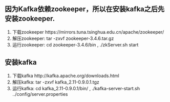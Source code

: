 ## 因为Kafka依赖zookeeper，所以在安装kafka之后先安装zookeeper.

1. 下载zookeeper https:\/\/mirrors.tuna.tsinghua.edu.cn\/apache\/zookeeper\/
2. 解压zookeeper:  tar -zxvf zookeeper-3.4.6.tar.gz 
3. 运行zookeeper: cd  zookeeper-3.4.6\/bin , .\/zkServer.sh start

## 安装kafka

1. 下载kafka http:\/\/kafka.apache.org\/downloads.html
2. 解压kafka:  tar -zxvf kafka\_2.11-0.9.0.1.tgz 
3. 运行kafka:  cd kafka\_2.11-0.9.0.1\/bin\/ ,  .\/kafka-server-start.sh ..\/config\/server.properties 



